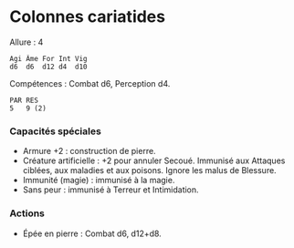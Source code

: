 # Colonnes cariatides

Allure : 4

	Agi	Âme	For	Int	Vig
	d6	d6	d12	d4	d10

Compétences : Combat d6, Perception d4.

	PAR	RES
	5	9 (2)

### Capacités spéciales
- Armure +2 : construction de pierre.
- Créature artificielle : +2 pour annuler Secoué. Immunisé aux Attaques ciblées, aux maladies et aux poisons. Ignore les malus de Blessure.
- Immunité (magie) : immunisé à la magie. 
- Sans peur : immunisé à Terreur et Intimidation.

### Actions
- Épée en pierre : Combat d6, d12+d8.
